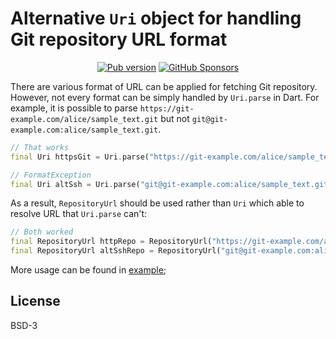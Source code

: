 # Alternative `Uri` object for handling Git repository URL format

<p align="center">
    <a href="https://pub.dev/packages/repository_url"><img src="https://img.shields.io/pub/v/repository_url?color=%2333FF33&label=Latest%20version%3A&style=flat-square" alt="Pub version"/></a>
    <a href="https://github.com/sponsors/rk0cc"><img alt="GitHub Sponsors" src="https://img.shields.io/github/sponsors/rk0cc?color=%2333FF33&style=flat-square"></a>
</p>

There are various format of URL can be applied for fetching Git repository.
However, not every format can be simply handled by `Uri.parse` in Dart.
For example, it is possible to parse `https://git-example.com/alice/sample_text.git`
but not `git@git-example.com:alice/sample_text.git`.

```dart
// That works
final Uri httpsGit = Uri.parse("https://git-example.com/alice/sample_text.git");

// FormatException
final Uri altSsh = Uri.parse("git@git-example.com:alice/sample_text.git");
```

As a result, `RepositoryUrl` should be used rather than `Uri` which able to resolve URL that `Uri.parse` can't:

```dart
// Both worked
final RepositoryUrl httpRepo = RepositoryUrl("https://git-example.com/alice/sample_text.git");
final RepositoryUrl altSshRepo = RepositoryUrl("git@git-example.com:alice/sample_text.git");
```

More usage can be found in [example](example/main.dart);

## License

BSD-3

